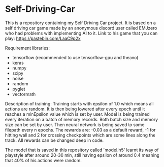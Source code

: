 # Self-Driving-Car
This is a repository containing my Self Driving Car project. It is based on a self driving car game made by an anonymous discord user called EMJzero who had problems with implementing AI to it. Link to his game that you can play: https://pastebin.com/LaaC9p2x

Requirement libraries:
- tensorflow (recommended to use tensorflow-gpu and theano)
- keras
- numpy
- scipy
- noise
- random
- pyglet
- vectormath

Description of training:
Training starts with epsilon of 1.0 which means all actions are random. It is then being lowered after every epoch until it reaches a minEpsilon value which is set by user. Model is being trained every iteration on a batch of memory records. Both batch size and memory size can be set by user. Then neural network is being saved to some filepath every n epochs. The rewards are: -0.03 as a default reward, -1 for hitting wall and 2 for crossing checkpoints which are some lines along the track. All rewards can be changed deep in code.

The model that is saved in this repository called 'model.h5' learnt its way of playstyle after around 20-30 min, still having epsilon of around 0.4 meaning that 40% of his actions were random.
